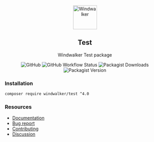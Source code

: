 <p align="center">
    <br/>
    <img src="https://user-images.githubusercontent.com/1639206/151679867-8df93936-e4af-4677-a6f3-eb33d27e038b.svg" alt="Windwalker"
        height="75">
    <br/>
</p>

<h2 align="center">Test</h2>

<p align="center">
    Windwalker Test package
</p>

<p align="center">
    <img alt="GitHub" src="https://img.shields.io/github/license/windwalker-io/test?style=flat-square">
    <img alt="GitHub Workflow Status" src="https://img.shields.io/github/workflow/status/windwalker-io/test/PHP%20Composer?label=test&style=flat-square">
    <img alt="Packagist Downloads" src="https://img.shields.io/packagist/dt/windwalker/test?style=flat-square">
    <img alt="Packagist Version" src="https://img.shields.io/packagist/v/windwalker/test?style=flat-square">
</p>

### Installation

```bash
composer require windwalker/test ^4.0
```

### Resources

- [Documentation](https://windwalker.io/documentation/components/test/)
- [Bug report](https://github.com/windwalker-io/framework)
- [Contributing](https://github.com/windwalker-io/framework)
- [Discussion](https://github.com/windwalker-io/framework/discussions)

